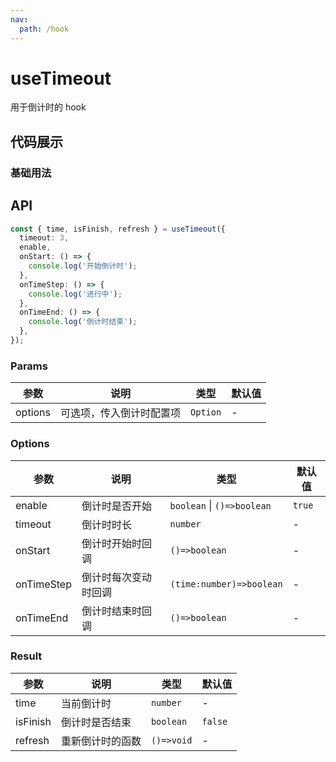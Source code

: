 ```yaml
---
nav:
  path: /hook
---
```


# useTimeout

用于倒计时的 hook

## 代码展示

### 基础用法

<code src="./demo/demo1.tsx"></code>

## API

```typescript
const { time, isFinish, refresh } = useTimeout({
  timeout: 3,
  enable,
  onStart: () => {
    console.log('开始倒计时');
  },
  onTimeStep: () => {
    console.log('进行中');
  },
  onTimeEnd: () => {
    console.log('倒计时结束');
  },
});
```

### Params

| 参数    | 说明                     | 类型     | 默认值 |
| ------- | ------------------------ | -------- | ------ |
| options | 可选项，传入倒计时配置项 | `Option` | -      |

### Options

| 参数       | 说明                 | 类型                       | 默认值 |
| ---------- | -------------------- | -------------------------- | ------ |
| enable     | 倒计时是否开始       | `boolean` \| `()=>boolean` | `true` |
| timeout    | 倒计时时长           | `number`                   | -      |
| onStart    | 倒计时开始时回调     | `()=>boolean`              | -      |
| onTimeStep | 倒计时每次变动时回调 | `(time:number)=>boolean`   | -      |
| onTimeEnd  | 倒计时结束时回调     | `()=>boolean`              | -      |

### Result

| 参数     | 说明             | 类型       | 默认值  |
| -------- | ---------------- | ---------- | ------- |
| time     | 当前倒计时       | `number`   | -       |
| isFinish | 倒计时是否结束   | `boolean`  | `false` |
| refresh  | 重新倒计时的函数 | `()=>void` | -       |
